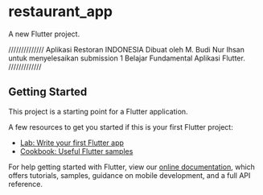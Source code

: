 # restaurant_app

A new Flutter project.

//////////////
Aplikasi Restoran INDONESIA Dibuat oleh M. Budi Nur Ihsan untuk menyelesaikan submission 1 Belajar Fundamental Aplikasi Flutter.
/////////////

## Getting Started

This project is a starting point for a Flutter application.

A few resources to get you started if this is your first Flutter project:

- [Lab: Write your first Flutter app](https://flutter.dev/docs/get-started/codelab)
- [Cookbook: Useful Flutter samples](https://flutter.dev/docs/cookbook)

For help getting started with Flutter, view our
[online documentation](https://flutter.dev/docs), which offers tutorials,
samples, guidance on mobile development, and a full API reference.
